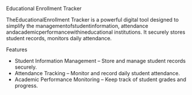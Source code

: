  Educational Enrollment Tracker

 TheEducationalEnrollment Tracker is a powerful digital tool designed to simplify the managementofstudentinformation,  attendance andacademicperformancewithineducational institutions. It securely stores student records, monitors daily attendance.

Features
- Student Information Management – Store and manage student records securely.
- Attendance Tracking – Monitor and record daily student attendance.
- Academic Performance Monitoring – Keep track of student grades and progress.
